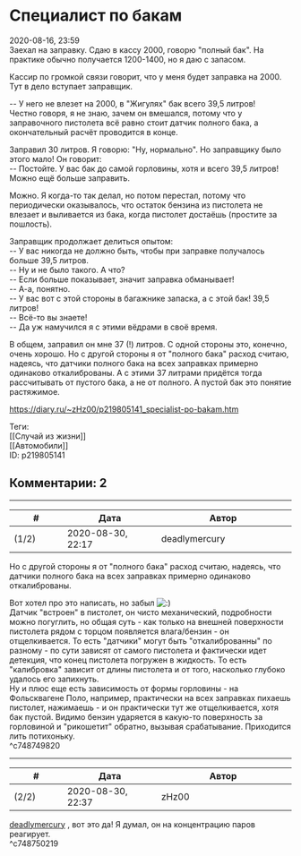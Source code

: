 Специалист по бакам
===================

  
2020-08-16, 23:59  
 Заехал на заправку. Сдаю в кассу 2000, говорю "полный бак". На практике обычно получается 1200-1400, но я даю с запасом.   
   
 Кассир по громкой связи говорит, что у меня будет заправка на 2000. Тут в дело вступает заправщик.   
   
 -- У него не влезет на 2000, в "Жигулях" бак всего 39,5 литров!   
 Честно говоря, я не знаю, зачем он вмешался, потому что у заправочного пистолета всё равно стоит датчик полного бака, а окончательный расчёт проводится в конце.   
   
 Заправил 30 литров. Я говорю: "Ну, нормально". Но заправщику было этого мало! Он говорит:   
 -- Постойте. У вас бак до самой горловины, хотя и всего 39,5 литров! Можно ещё больше заправить.   
   
 Можно. Я когда-то так делал, но потом перестал, потому что периодически оказывалось, что остаток бензина из пистолета не влезает и выливается из бака, когда пистолет достаёшь (простите за пошлость).   
   
 Заправщик продолжает делиться опытом:   
 -- У вас никогда не должно быть, чтобы при заправке получалось больше 39,5 литров.   
 -- Ну и не было такого. А что?   
 -- Если больше показывает, значит заправка обманывает!   
 -- А-а, понятно.   
 -- У вас вот с этой стороны в багажнике запаска, а с этой бак! 39,5 литров!   
 -- Всё-то вы знаете!   
 -- Да уж намучился я с этими вёдрами в своё время.   
   
 В общем, заправил он мне 37 (!) литров. С одной стороны это, конечно, очень хорошо. Но с другой стороны я от "полного бака" расход считаю, надеясь, что датчики полного бака на всех заправках примерно одинаково откалиброваны. А с этими 37 литрами придётся тогда рассчитывать от пустого бака, а не от полного. А пустой бак это понятие растяжимое.   
  
<https://diary.ru/~zHz00/p219805141_specialist-po-bakam.htm>  
  
Теги:  
[[Случай из жизни]]  
[[Автомобили]]  
ID: p219805141  


Комментарии: 2
--------------

  


---



|         #         |              Дата              |                     Автор                     |           ID           |
| --- | --- | --- | --- |
| (1/2) | 2020-08-30, 22:17 | deadlymercury | c748749820 |

  
  Но с другой стороны я от "полного бака" расход считаю, надеясь, что датчики полного бака на всех заправках примерно одинаково откалиброваны.    
   
 Вот хотел про это написать, но забыл ![:)](http://static.diary.ru/picture/3.gif)   
 Датчик "встроен" в пистолет, он чисто механический, подробности можно погуглить, но общая суть - как только на внешней поверхности пистолета рядом с торцом появляется влага/бензин - он отщелкивается. То есть "датчики" могут быть "откалиброванны" по разному - по сути зависят от самого пистолета и фактически идет детекция, что конец пистолета погружен в жидкость. То есть "калибровка" зависит от длины пистолета и от того, насколько глубоко удалось его запихнуть.   
 Ну и плюс еще есть зависимость от формы горловины - на Фольсквагене Поло, например, практически на всех заправках пихаешь пистолет, нажимаешь - и он практически тут же отщелкивается, хотя бак пустой. Видимо бензин ударяется в какую-то поверхность за горловиной и "рикошетит" обратно, вызывая срабатывание. Приходится лить потихоньку.   
 ^c748749820

---



|         #         |              Дата              |                     Автор                     |           ID           |
| --- | --- | --- | --- |
| (2/2) | 2020-08-30, 22:37 | zHz00 | c748750219 |

  
  [deadlymercury](http://crazysupp.diary.ru "Записки безумного саппорта")  , вот это да! Я думал, он на концентрацию паров реагирует.   
 ^c748750219